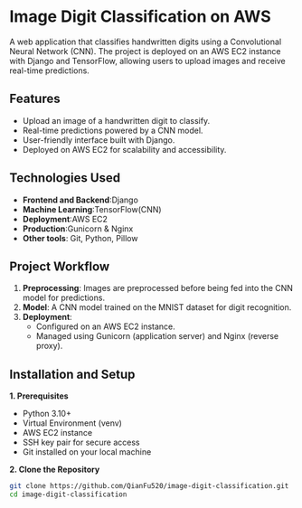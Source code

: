 # Image Digit Classification on AWS
A web application that classifies handwritten digits using a Convolutional Neural Network (CNN). The project is deployed on an AWS EC2 instance with Django and TensorFlow, allowing users to upload images and receive real-time predictions.
## Features
- Upload an image of a handwritten digit to classify.
- Real-time predictions powered by a CNN model.
- User-friendly interface built with Django.
- Deployed on AWS EC2 for scalability and accessibility.
## Technologies Used
- **Frontend and Backend**:Django
- **Machine Learning**:TensorFlow(CNN)
- **Deployment**:AWS EC2
- **Production**:Gunicorn & Nginx
- **Other tools**: Git, Python, Pillow
## Project Workflow
1. **Preprocessing**: Images are preprocessed before being fed into the CNN model for predictions.
2. **Model**: A CNN model trained on the MNIST dataset for digit recognition.
3. **Deployment**:
      - Configured on an AWS EC2 instance.
      - Managed using Gunicorn (application server) and Nginx (reverse proxy).
## Installation and Setup
**1. Prerequisites**
- Python 3.10+
- Virtual Environment (venv)
- AWS EC2 instance
- SSH key pair for secure access
- Git installed on your local machine
  
**2. Clone the Repository**
  ```bash
 git clone https://github.com/QianFu520/image-digit-classification.git
 cd image-digit-classification
```














